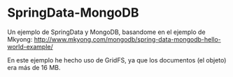 # SpringData-MongoDB
Un ejemplo de SpringData y MongoDB, basandome en el ejemplo de Mkyong:
http://www.mkyong.com/mongodb/spring-data-mongodb-hello-world-example/

En este ejemplo he hecho uso de GridFS, ya que los documentos (el objeto) era más de 16 MB.

